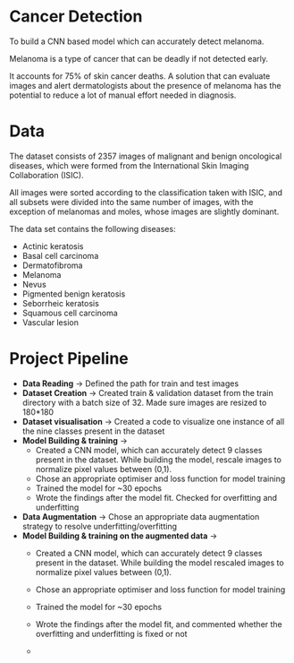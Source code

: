 # Cancer Detection

To build a CNN based model which can accurately detect melanoma. 

Melanoma is a type of cancer that can be deadly if not detected early. 

It accounts for 75% of skin cancer deaths. A solution that can evaluate images and alert dermatologists about the presence of melanoma has the potential to reduce a lot of manual effort needed in diagnosis.

# Data

The dataset consists of 2357 images of malignant and benign oncological diseases, which were formed from the International Skin Imaging Collaboration (ISIC). 

All images were sorted according to the classification taken with ISIC, and all subsets were divided into the same number of images, with the exception of melanomas and moles, whose images are slightly dominant.

The data set contains the following diseases:

- Actinic keratosis
- Basal cell carcinoma
- Dermatofibroma
- Melanoma
- Nevus
- Pigmented benign keratosis
- Seborrheic keratosis
- Squamous cell carcinoma
- Vascular lesion

# Project Pipeline

- **Data Reading** → Defined the path for train and test images
- **Dataset Creation** → Created train & validation dataset from the train directory with a batch size of 32. Made sure images are resized to 180*180
- **Dataset visualisation** → Created a code to visualize one instance of all the nine classes present in the dataset
- **Model Building & training** → 
   - Created a CNN model, which can accurately detect 9 classes present in the dataset. While building the model, rescale images to normalize pixel values between (0,1).
   - Chose an appropriate optimiser and loss function for model training
   - Trained the model for ~30 epochs
   - Wrote the findings after the model fit. Checked for overfitting and underfitting
- **Data Augmentation** → Chose an appropriate data augmentation strategy to resolve underfitting/overfitting
- **Model Building & training on the augmented data** →
  - Created a CNN model, which can accurately detect 9 classes present in the dataset. While building the model rescaled images to normalize pixel values between (0,1).
  - Chose an appropriate optimiser and loss function for model training
  - Trained the model for ~30 epochs
  - Wrote the findings after the model fit, and commented whether the overfitting and underfitting is fixed or not
 
  - 
